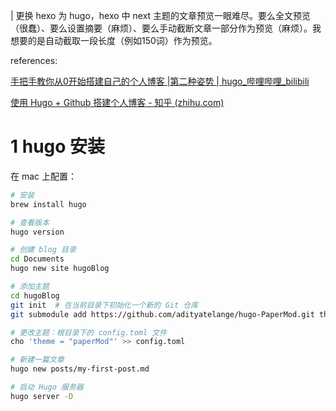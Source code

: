 | 更换 hexo 为 hugo，hexo 中 next 主题的文章预览一眼难尽。要么全文预览（很蠢）、要么设置摘要（麻烦）、要么手动截断文章一部分作为预览（麻烦）。我想要的是自动截取一段长度（例如150词）作为预览。

references: 

[手把手教你从0开始搭建自己的个人博客 |第二种姿势 | hugo_哔哩哔哩_bilibili](https://www.bilibili.com/video/BV1q4411i7gL/?spm_id_from=333.337.search-card.all.click&vd_source=d23a575a65d23de067b1179034802bb8)

[使用 Hugo + Github 搭建个人博客 - 知乎 (zhihu.com)](https://zhuanlan.zhihu.com/p/105021100)



# 1 hugo 安装

在 mac 上配置：

```bash
# 安装
brew install hugo

# 查看版本
hugo version

# 创建 blog 目录
cd Documents
hugo new site hugoBlog

# 添加主题
cd hugoBlog
git init  # 在当前目录下初始化一个新的 Git 仓库
git submodule add https://github.com/adityatelange/hugo-PaperMod.git themes/paperMod

# 更改主题：根目录下的 config.toml 文件
cho 'theme = "paperMod"' >> config.toml

# 新建一篇文章
hugo new posts/my-first-post.md

# 启动 Hugo 服务器
hugo server -D
```

